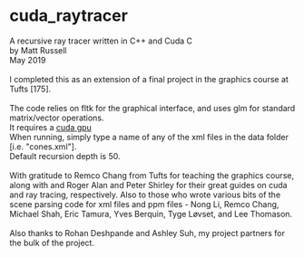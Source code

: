 # cuda_raytracer

A recursive ray tracer written in C++ and Cuda C\
by Matt Russell\
May 2019\
\
I completed this as an extension of a final project in the graphics course at Tufts [175].\
\
The code relies on fltk for the graphical interface, and uses glm for standard matrix/vector operations.\
It requires a [cuda gpu](https://developer.nvidia.com/cuda-gpus)\
When running, simply type a name of any of the xml files in the data folder [i.e. "cones.xml"].\
Default recursion depth is 50.\
\
With gratitude to Remco Chang from Tufts for teaching the graphics course, along with and Roger Alan and Peter Shirley for their great guides on cuda and ray tracing, respectively. Also to those who wrote various bits of the scene parsing code for xml files and ppm files - Nong Li, Remco Chang, Michael Shah, Eric Tamura, Yves Berquin, Tyge Løvset, and Lee Thomason.\
\
Also thanks to Rohan Deshpande and Ashley Suh, my project partners for the bulk of the project.




